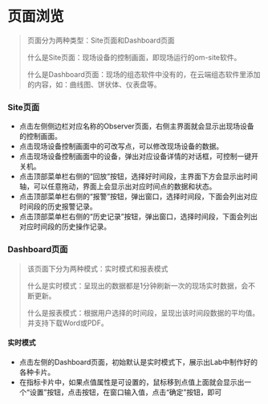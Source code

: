 # 页面浏览

> 页面分为两种类型：Site页面和Dashboard页面
>
> 什么是Site页面：现场设备的控制画面，即现场运行的om-site软件。
>
> 什么是Dashboard页面：现场的组态软件中没有的，在云端组态软件里添加的内容，如：曲线图、饼状体、仪表盘等。

### Site页面

* 点击左侧侧边栏对应名称的Observer页面，右侧主界面就会显示出现场设备的控制画面。
* 点击现场设备控制画面中的可改写点，可以修改现场设备的数据。
* 点击现场设备控制画面中的设备，弹出对应设备详情的对话框，可控制一键开关机。
* 点击顶部菜单栏右侧的“回放”按钮，选择好时间段，主界面下方会显示出时间轴，可以任意拖动，界面上会显示出对应时间点的数据和状态。
* 点击顶部菜单栏右侧的“报警”按钮，弹出窗口，选择时间段，下面会列出对应时间段的历史报警记录。
* 点击顶部菜单栏右侧的“历史记录”按钮，弹出窗口，选择时间段，下面会列出对应时间段的历史操作记录。

### Dashboard页面

> 该页面下分为两种模式：实时模式和报表模式
>
> 什么是实时模式：呈现出的数据都是1分钟刷新一次的现场实时数据，会不断更新。
>
> 什么是报表模式：根据用户选择的时间段，呈现出该时间段数据的平均值。并支持下载Word或PDF。

#### 实时模式

* 点击左侧的Dashboard页面，初始默认是实时模式下，展示出Lab中制作好的各种卡片。
* 在指标卡片中，如果点值属性是可设置的，鼠标移到点值上面就会显示出一个“设置”按钮，点击按钮，在窗口输入值，点击“确定”按钮，即可





